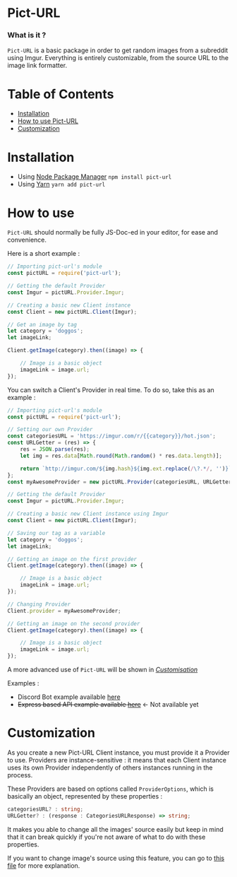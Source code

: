 # Pict-URL
### What is it ?

`Pict-URL` is a basic package in order to get random images from a subreddit using Imgur. Everything is entirely customizable, from the source URL to the image link formatter.

# Table of Contents
- [Installation](#Installation)
- [How to use Pict-URL](#How-to-use)
- [Customization](#Customization)

# Installation

- Using [Node Package Manager](https://npmjs.org) `npm install pict-url`
- Using [Yarn](https://yarnpkg.com) `yarn add pict-url`

# How to use

`Pict-URL` should normally be fully JS-Doc-ed in your editor, for ease and convenience. 

Here is a short example :
```js
// Importing pict-url's module
const pictURL = require('pict-url');

// Getting the default Provider
const Imgur = pictURL.Provider.Imgur;

// Creating a basic new Client instance
const Client = new pictURL.Client(Imgur);

// Get an image by tag
let category = 'doggos';
let imageLink;

Client.getImage(category).then((image) => {

    // Image is a basic object
    imageLink = image.url;
});
```

You can switch a Client's Provider in real time. To do so, take this as an example :
```js
// Importing pict-url's module
const pictURL = require('pict-url');

// Setting our own Provider
const categoriesURL = 'https://imgur.com/r/{{category}}/hot.json';
const URLGetter = (res) => {
    res = JSON.parse(res);
    let img = res.data[Math.round(Math.random() * res.data.length)];

    return `http://imgur.com/${img.hash}${img.ext.replace(/\?.*/, '')}`;
};
const myAwesomeProvider = new pictURL.Provider(categoriesURL, URLGetter);

// Getting the default Provider
const Imgur = pictURL.Provider.Imgur;

// Creating a basic new Client instance using Imgur
const Client = new pictURL.Client(Imgur);

// Saving our tag as a variable
let category = 'doggos';
let imageLink;

// Getting an image on the first provider
Client.getImage(category).then((image) => {

    // Image is a basic object
    imageLink = image.url;
});

// Changing Provider
Client.provider = myAwesomeProvider;

// Getting an image on the second provider
Client.getImage(category).then((image) => {

    // Image is a basic object
    imageLink = image.url;
});
```

A more advanced use of `Pict-URL` will be shown in *[Customisation](#Customization)*

Examples :
 - Discord Bot example available [here](examples/discord_bot.md)
 - ~~Express based API example available [here]()~~ ← Not available yet

# Customization

As you create a new Pict-URL Client instance, you must provide it a Provider to use. Providers are instance-sensitive : it means that each Client instance uses its own Provider independently of others instances running in the process.

These Providers are based on options called `ProviderOptions`, which is basically an object, represented by these properties :
```ts
categoriesURL? : string;
URLGetter? : (response : CategoriesURLResponse) => string;
```
It makes you able to change all the images' source easily but keep in mind that it can break quickly if you're not aware of what to do with these properties.

If you want to change image's source using this feature, you can go to [this file](examples/advanced_customization_explanation.md) for more explanation.

